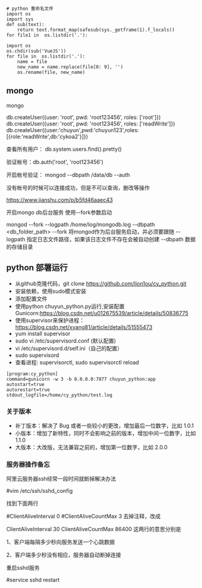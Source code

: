 ```
# python 重命名文件
import os
import sys
def sub(text):
    return text.format_map(safesub(sys._getframe(1).f_locals))
for file1 in  os.listdir('.'):

import os
os.chdir(sub('VueJS'))
for file in  os.listdir('.'):
    name = file
    new_name = name.replace(file[0: 9], '')
    os.rename(file, new_name)
```

## mongo

mongo

db.createUser({user: 'root', pwd: 'root123456', roles: ['root']})
db.createUser({user: 'root', pwd: 'root123456', roles: ['readWrite']})
db.createUser({user:'chuyun',pwd:'chuyun123',roles:[{role:'readWrite',db:'cykoa2'}]})

查看所有用户： db.system.users.find().pretty()

验证帐号：db.auth('root', 'root123456')

开启帐号验证： mongod --dbpath /data/db   --auth 

没有帐号的时候可以连接成功，但是不可以查询，删改等操作

https://www.jianshu.com/p/b5fd46aaec43




开启mongo db后台服务
使用--fork参数启动

mongod --fork --logpath /home/log/mongodb.log --dbpath <db_folder_path>
--fork 将mongod作为后台服务启动，并必须要跟随 --logpath 指定日志文件路径，如果该日志文件不存在会被自动创建
--dbpath 数据的存储目录

## python 部署运行

* 从github克隆代码，git clone https://github.com/lion1ou/cy_python.git
* 安装依赖，使用sudo模式安装
* 添加配置文件
* 使用python chuyun_python.py运行,安装配置Gunicorn:https://blog.csdn.net/u012675539/article/details/50836775
* 使用supervisor来保护进程：https://blog.csdn.net/xyang81/article/details/51555473
* yum install supervisor
* sudo vi /etc/supervisord.conf (默认配置)
* vi /etc/supervisord.d/self.ini（自己的配置）
* sudo supervisord
* 查看进程:  supervisorctl, sudo supervisorctl reload

```
[program:cy_python]
command=gunicorn -w 3 -b 0.0.0.0:7077 chuyun_python:app
autostart=true
autorestart=true
stdout_logfile=/home/cy_python/test.log
```

### 关于版本

* 补丁版本：解决了 Bug 或者一些较小的更改，增加最后一位数字，比如 1.0.1
* 小版本：增加了新特性，同时不会影响之前的版本，增加中间一位数字，比如 1.1.0
* 大版本：大改版，无法兼容之前的，增加第一位数字，比如 2.0.0


### 服务器操作备忘

阿里云服务器ssh经常一段时间就断掉解决办法

#vim /etc/ssh/sshd_config

找到下面两行

#ClientAliveInterval 0
#ClientAliveCountMax 3
去掉注释，改成

ClientAliveInterval 30
ClientAliveCountMax 86400
这两行的意思分别是

1、客户端每隔多少秒向服务发送一个心跳数据

2、客户端多少秒没有相应，服务器自动断掉连接

重启sshd服务

#service sshd restart